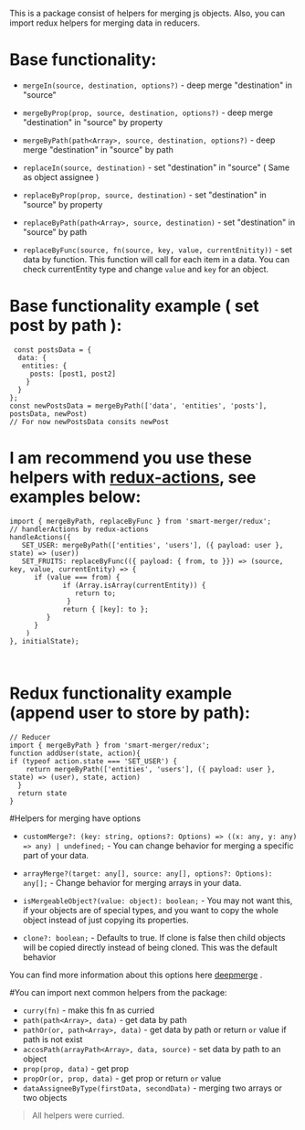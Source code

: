 This is a package consist of helpers for merging js objects.
Also, you can import redux helpers for merging data in reducers.

# Base functionality: 

- `mergeIn(source, destination, options?)` - deep merge "destination" in "source"

- `mergeByProp(prop, source, destination, options?)` - deep merge "destination" in "source" by property

- `mergeByPath(path<Array>, source, destination, options?)` - deep merge "destination" in "source" by path

- `replaceIn(source, destination)` - set "destination" in "source" ( Same as object assignee )

- `replaceByProp(prop, source, destination)` - set "destination" in "source" by property

- `replaceByPath(path<Array>, source, destination)` - set "destination" in "source" by path

- `replaceByFunc(source, fn(source, key, value, currentEnitity))` - set data by function. This function will call for each item in a data.
You can check currentEntity type and change `value` and `key` for an object.

# Base functionality example ( set post by path ): 
```
 const postsData = { 
  data: {
   entities: { 
     posts: [post1, post2]
    }
  }
};
const newPostsData = mergeByPath(['data', 'entities', 'posts'], postsData, newPost)
// For now newPostsData consits newPost
```

# I am recommend you use these helpers with <a href="https://redux-actions.js.org/api/handleaction">redux-actions</a>, see examples below:
```
import { mergeByPath, replaceByFunc } from 'smart-merger/redux';
// handlerActions by redux-actions
handleActions({
   SET_USER: mergeByPath(['entities', 'users'], ({ payload: user }, state) => (user))
   SET_FRUITS: replaceByFunc(({ payload: { from, to }}) => (source, key, value, currentEntity) => {
      if (value === from) {
             if (Array.isArray(currentEntity)) {
                return to;
              }
             return { [key]: to };
         }
      } 
    )
}, initialState);



```

# Redux functionality example (append user to store by path): 
```
// Reducer
import { mergeByPath } from 'smart-merger/redux';
function addUser(state, action){
if (typeof action.state === 'SET_USER') {
    return mergeByPath(['entities', 'users'], ({ payload: user }, state) => (user), state, action)
  }
  return state
}
```

#Helpers for merging have options
- `customMerge?: (key: string, options?: Options) => ((x: any, y: any) => any) | undefined;`  - You can change behavior for merging a specific part of your data.

- `arrayMerge?(target: any[], source: any[], options?: Options): any[];` - Change behavior for merging arrays in your data.

- `isMergeableObject?(value: object): boolean;` - You may not want this, if your objects are of special types, and you want to copy the whole object instead of just copying its properties.
 
- `clone?: boolean;` - Defaults to true. If clone is false then child objects will be copied directly instead of being cloned. This was the default behavior
           
You can find more information about this options here <a href="https://github.com/TehShrike/deepmerge">deepmerge</a> .


#You can import next common helpers from the package:
- `curry(fn)` - make this fn as curried
- `path(path<Array>, data)` - get data by path
- `pathOr(or, path<Array>, data)` - get data by path or return `or` value if path is not exist
- `accosPath(arrayPath<Array>, data, source)` - set data by path to an object
- `prop(prop, data)` - get prop
- `propOr(or, prop, data)` - get prop or return `or` value
- `dataAssigneeByType(firstData, secondData)` - merging two arrays or two objects

> All helpers were curried.